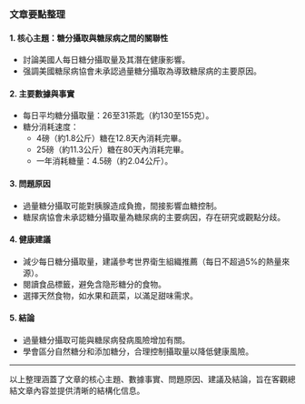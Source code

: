 ### 文章要點整理

#### 1. 核心主題：糖分攝取與糖尿病之間的關聯性
- 討論美國人每日糖分攝取量及其潛在健康影響。
- 强調美國糖尿病協會未承認過量糖分攝取為導致糖尿病的主要原因。

#### 2. 主要數據與事實
- 每日平均糖分攝取量：26至31茶匙（約130至155克）。
- 糖分消耗速度：
  - 4磅（約1.8公斤）糖在12.8天內消耗完畢。
  - 25磅（約11.3公斤）糖在80天內消耗完畢。
  - 一年消耗糖量：4.5磅（約2.04公斤）。

#### 3. 問題原因
- 過量糖分攝取可能對胰腺造成負擔，間接影響血糖控制。
- 糖尿病協會未承認糖分攝取量為糖尿病的主要病因，存在研究或觀點分歧。

#### 4. 健康建議
- 減少每日糖分攝取量，建議參考世界衛生組織推薦（每日不超過5%的熱量來源）。
- 閱讀食品標籤，避免含隐形糖分的食物。
- 選擇天然食物，如水果和蔬菜，以滿足甜味需求。

#### 5. 結論
- 過量糖分攝取可能與糖尿病發病風險增加有關。
- 學會區分自然糖分和添加糖分，合理控制攝取量以降低健康風險。

---

以上整理涵蓋了文章的核心主題、數據事實、問題原因、建議及結論，旨在客觀總結文章內容並提供清晰的結構化信息。